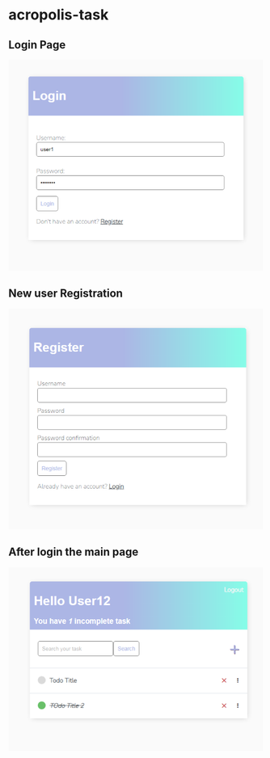 # acropolis-task

## Login Page
![Demo](https://github.com/harshkiprofile/acropolis-task/blob/master/login.PNG)

## New user Registration  
![Demo](https://github.com/harshkiprofile/acropolis-task/blob/master/signup.PNG)

## After login the main page
![Demo](https://github.com/harshkiprofile/acropolis-task/blob/master/main.PNG)


